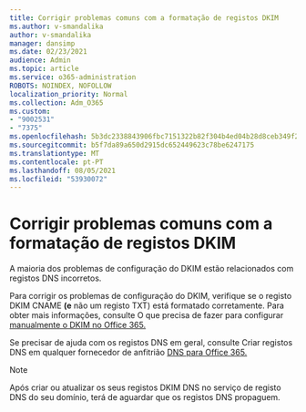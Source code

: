 ```yaml
---
title: Corrigir problemas comuns com a formatação de registos DKIM
ms.author: v-smandalika
author: v-smandalika
manager: dansimp
ms.date: 02/23/2021
audience: Admin
ms.topic: article
ms.service: o365-administration
ROBOTS: NOINDEX, NOFOLLOW
localization_priority: Normal
ms.collection: Adm_O365
ms.custom:
- "9002531"
- "7375"
ms.openlocfilehash: 5b3dc2338843906fbc7151322b82f304b4ed04b28d8ceb349f2705c309cdeae8
ms.sourcegitcommit: b5f7da89a650d2915dc652449623c78be6247175
ms.translationtype: MT
ms.contentlocale: pt-PT
ms.lasthandoff: 08/05/2021
ms.locfileid: "53930072"
---
```

# <a name="fix-common-problems-with-dkim-record-formatting"></a>Corrigir problemas comuns com a formatação de registos DKIM

A maioria dos problemas de configuração do DKIM estão relacionados com registos DNS incorretos.

Para corrigir os problemas de configuração do DKIM, verifique se o registo DKIM CNAME **(e** não um registo TXT) está formatado corretamente. Para obter mais informações, consulte O que precisa de fazer para configurar [manualmente o DKIM no Office 365.](https://docs.microsoft.com/microsoft-365/security/office-365-security/use-dkim-to-validate-outbound-email)

Se precisar de ajuda com os registos DNS em geral, consulte Criar registos DNS em qualquer fornecedor de anfitrião [DNS para Office 365.](https://docs.microsoft.com/microsoft-365/admin/get-help-with-domains/create-dns-records-at-any-dns-hosting-provider)

> [!NOTE]
> Após criar ou atualizar os seus registos DKIM DNS no serviço de registo DNS do seu domínio, terá de aguardar que os registos DNS propaguem.
